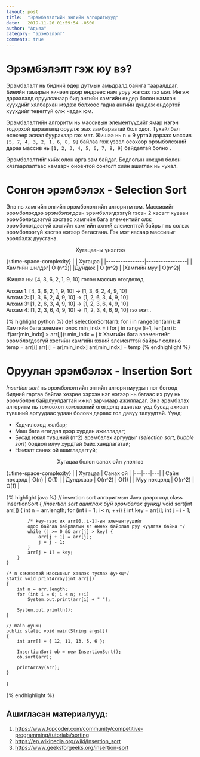 ```yaml
---
layout: post
title:  "Эрэмбэлэлтийн энгийн алгоритмууд"
date:   2019-11-26 01:59:54 -0500
author: "Адъяа"
category: "эрэмбэлэлт"
comments: true
---
```

# **Эрэмбэлэлт гэж юу вэ?**

Эрэмбэлэлт нь бидний өдөр дутмын амьдралд байнга тааралддаг. Биеийн тамирын хичээл дээр өндрөөс нам уруу жагсах гэх мэт. Ингэж дараалалд оруулсанаар бид ангийн хамгийн өндөр болон намхан хүүхдийг хялбархан мэдэж болхоос гадна ангийн дундаж өндөртэй хүүхдийг төвөггүй олж чадах юм.

Эрэмбэлэлтийн алгоритм нь массивын элементүүдийг ямар нэгэн тодорхой дараалалд оруулж эмх замбараатай болгодог. Тухайлбал өсөхөөр эсвэл буурахаар гэх мэт. Жишээ нь n = 9  уртай дараах массив  `[5, 7, 4, 3, 2, 1, 6, 8, 9]` байлаа гэж үзвэл өсөхөөр эрэмбэлсэний дараа массив нь `[1, 2, 3, 4, 5, 6, 7, 8, 9]` байдалтай болно . 

Эрэмбэлэлтийг хийх олон арга зам байдаг. Бодлогын нөхцөл болон хязгаарлалтаас хамаарч оновчтой сонголт хийн ашиглах нь чухал. 

# **Сонгон эрэмбэлэх - Selection Sort**

Энэ нь хамгийн энгийн эрэмбэлэлтийн алгоритм юм. Массивийг эрэмбэлэхдээ эрэмбэлэгдсэн эрэмбэлэгдээгүй гэсэн 2 хэсэгт хуваан эрэмбэлэгдээгүй хэсгээс хамгийн бага элементийг олж эрэмбэлэгдээгүй хэсгийн хамгийн эхний элементтэй байрыг нь сольж эрэмбэлээгүй хэсгээ нэгээр багасгана. Гэх мэт явсаар массивыг эрэлбэлж дуусгана. 

<center class="table-title">Хугацааны үнэлгээ</center>

{:.time-space-complexity}
|                | Хугацаа         |
|----------------|-----------------|
|Хамгийн шилдэг| O (n^2)|
|Дундаж | O (n^2) |
|Хамгийн муу | O(n^2)|

Жишээ нь: [4, 3, 6, 2, 1, 9, 10] гэсэн массив өгөгдөхөд

Алхам 1: [4, 3, 6, 2, 1, 9, 10] -> [1, 3, 6, 2, 4, 9, 10]\
Алхам 2: [1, 3, 6, 2, 4, 9, 10] -> [1, 2, 6, 3, 4, 9, 10]\
Алхам 3: [1, 2, 6, 3, 4, 9, 10] -> [1, 2, 3, 6, 4, 9, 10]\
Алхам 4: [1, 2, 3, 6, 4, 9, 10] -> [1, 2, 3, 4, 6, 9, 10] гэх мэт.. 


{% highlight python %}
def selectionSort(arr): 
    for i in range(len(arr)):
        # Хамгийн бага элемент олох
    	min_indx = i
    	for j in range (i+1, len(arr)):
    		if(arr[min_indx] > arr[j]):
    			min_indx = j
        # Хамгийн бага элементийг эрэмблэгдээгүй хэсгийн хамгийн эхний элементтэй байрыг солино
    	temp = arr[i]
    	arr[i] = ar[min_indx]
    	arr[min_indx] = temp
{% endhighlight %}

# **Оруулан эрэмбэлэх - Insertion Sort**
*Insertion sort* нь эрэмбэлэлтийн энгийн алгоритмуудын нэг бөгөөд бидний гартаа байгаа хөзрөө хэрхэн нэг нэгээр нь багаас их рүү нь эрэмбэлэн байрлуулдагтай ижил зарчмаар ажилладаг. Энэ эрэмбэлэх алгоритм нь томоохон хэмжээний өгөгдөлд ашиглах үед бусад ахисан түвшний аргуудаас удаан боловч дараах гол давуу талуудтай. Үүнд:

- Кодчилоход хялбар;
- Маш бага өгөгдөл дээр хурдан ажилладаг;
- Бусад ижил түвшний (n^2) эрэмбэлэх аргуудыг (*selection sort*, *bubble sort*) бодвол илүү хурдтай байх хандлагатай;
- Нэмэлт санах ой ашигладаггүй;

<center class="table-title">Хугацаа болон санах ойн үнэлгээ</center>

{:.time-space-complexity}
|                | Хугацаа         | Санах ой         |
|---|---|---|
| Сайн нөхцөлд  | O(n)  |  O(1) |
| Дунджаар | O(n^2)  | O(1) |
| Муу нөхцөлд  |  O(n^2) |  O(1) |

{% highlight java %}
// insertion sort алгоритмын Java дээрх код 
class InsertionSort { 
    /*insertion sort ашиглаж буй эрэмбэлэх функц*/
    void sort(int arr[]) 
    { 
        int n = arr.length; 
        for (int i = 1; i < n; ++i) { 
            int key = arr[i]; 
            int j = i - 1; 
  
            /* key-гээс их arr[0..i-1]-ын элементүүдийг 
            одоо байгаа байрлалын яг өмнөх байрлал руу нүүлгэж байна */
            while (j >= 0 && arr[j] > key) { 
                arr[j + 1] = arr[j]; 
                j = j - 1; 
            } 
            arr[j + 1] = key; 
        } 
    } 
  
    /* n хэмжээтэй массивиыг хэвлэх туслах функц*/
    static void printArray(int arr[]) 
    { 
        int n = arr.length; 
        for (int i = 0; i < n; ++i) 
            System.out.print(arr[i] + " "); 
  
        System.out.println(); 
    } 
  
    // main функц
    public static void main(String args[]) 
    { 
        int arr[] = { 12, 11, 13, 5, 6 }; 
  
        InsertionSort ob = new InsertionSort(); 
        ob.sort(arr); 
  
        printArray(arr); 
    } 
}

{% endhighlight %}


## **Ашигласан материалууд:**
1. https://www.topcoder.com/community/competitive-programming/tutorials/sorting
2. https://en.wikipedia.org/wiki/Insertion_sort
3. https://www.geeksforgeeks.org/insertion-sort
